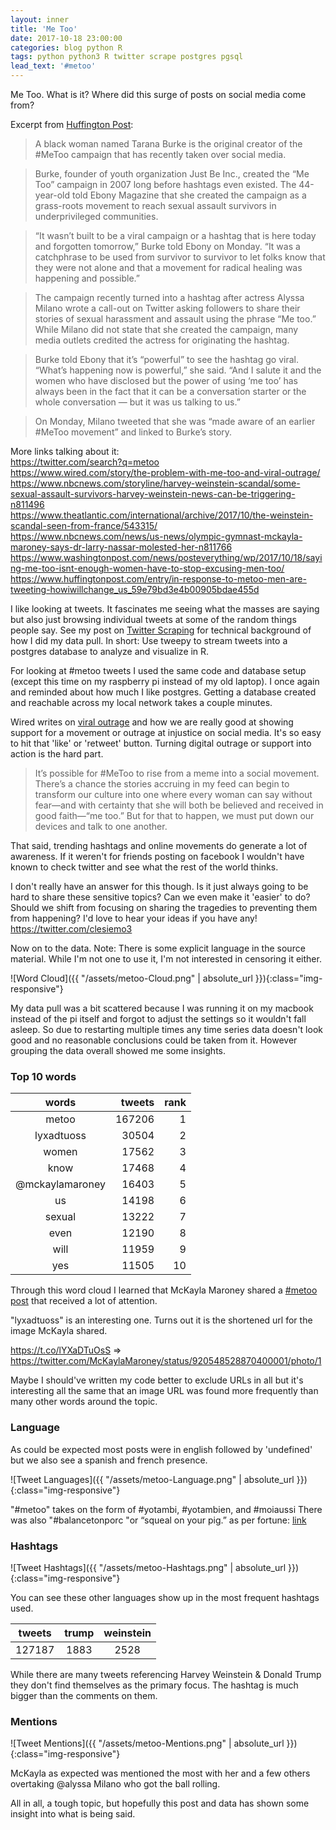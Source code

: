 ```yaml
---
layout: inner
title: 'Me Too'
date: 2017-10-18 23:00:00
categories: blog python R
tags: python python3 R twitter scrape postgres pgsql
lead_text: '#metoo'
---
```



Me Too. What is it? Where did this surge of posts on social media come from?

Excerpt from [Huffington Post](https://www.huffingtonpost.com/entry/the-me-too-campaign-was-created-by-a-black-woman-10-years-ago_us_59e61a7fe4b02a215b336fee?section=us_women):

> A black woman named Tarana Burke is the original creator of the #MeToo campaign that has recently taken over social media. 

> Burke, founder of youth organization Just Be Inc., created the “Me Too” campaign in 2007 long before hashtags even existed. The 44-year-old told Ebony Magazine that she created the campaign as a grass-roots movement to reach sexual assault survivors in underprivileged communities. 

> “It wasn’t built to be a viral campaign or a hashtag that is here today and forgotten tomorrow,” Burke told Ebony on Monday. “It was a catchphrase to be used from survivor to survivor to let folks know that they were not alone and that a movement for radical healing was happening and possible.”

> The campaign recently turned into a hashtag after actress Alyssa Milano wrote a call-out on Twitter asking followers to share their stories of sexual harassment and assault using the phrase “Me too.” While Milano did not state that she created the campaign, many media outlets credited the actress for originating the hashtag. 

> Burke told Ebony that it’s “powerful” to see the hashtag go viral. “What’s happening now is powerful,” she said. “And I salute it and the women who have disclosed but the power of using ‘me too’ has always been in the fact that it can be a conversation starter or the whole conversation ― but it was us talking to us.” 

> On Monday, Milano tweeted that she was “made aware of an earlier #MeToo movement” and linked to Burke’s story. 

More links talking about it:  
<https://twitter.com/search?q=metoo>  
<https://www.wired.com/story/the-problem-with-me-too-and-viral-outrage/>  
<https://www.nbcnews.com/storyline/harvey-weinstein-scandal/some-sexual-assault-survivors-harvey-weinstein-news-can-be-triggering-n811496>  
<https://www.theatlantic.com/international/archive/2017/10/the-weinstein-scandal-seen-from-france/543315/>  
<https://www.nbcnews.com/news/us-news/olympic-gymnast-mckayla-maroney-says-dr-larry-nassar-molested-her-n811766>  
<https://www.washingtonpost.com/news/posteverything/wp/2017/10/18/saying-me-too-isnt-enough-women-have-to-stop-excusing-men-too/>  
<https://www.huffingtonpost.com/entry/in-response-to-metoo-men-are-tweeting-howiwillchange_us_59e79bd3e4b00905bdae455d>  


I like looking at tweets. It fascinates me seeing what the masses are saying but also just browsing individual tweets at some of the random things people say. See my post on [Twitter Scraping](http://www.clesiemo3.com/twitter-scraping.html) for technical background of how I did my data pull. In short: Use tweepy to stream tweets into a postgres database to analyze and visualize in R. 

For looking at #metoo tweets I used the same code and database setup (except this time on my raspberry pi instead of my old laptop). I once again and reminded about how much I like postgres. Getting a database created and reachable across my local network takes a couple minutes.

Wired writes on [viral outrage](https://www.wired.com/story/the-problem-with-me-too-and-viral-outrage/) and how we are really good at showing support for a movement or outrage at injustice on social media. It's so easy to hit that 'like' or 'retweet' button. Turning digital outrage or support into action is the hard part.

> It’s possible for #MeToo to rise from a meme into a social movement. There’s a chance the stories accruing in my feed can begin to transform our culture into one where every woman can say without fear—and with certainty that she will both be believed and received in good faith—“me too.” But for that to happen, we must put down our devices and talk to one another.

That said, trending hashtags and online movements do generate a lot of awareness. If it weren't for friends posting on facebook I wouldn't have known to check twitter and see what the rest of the world thinks. 

I don't really have an answer for this though. Is it just always going to be hard to share these sensitive topics? Can we even make it 'easier' to do? Should we shift from focusing on sharing the tragedies to preventing them from happening? I'd love to hear your ideas if you have any! <https://twitter.com/clesiemo3>

Now on to the data. Note: There is some explicit language in the source material. While I'm not one to use it, I'm not interested in censoring it either.

![Word Cloud]({{ "/assets/metoo-Cloud.png" | absolute_url }}){:class="img-responsive"}

My data pull was a bit scattered because I was running it on my macbook instead of the pi itself and forgot to adjust the settings so it wouldn't fall asleep. So due to restarting multiple times any time series data doesn't look good and no reasonable conclusions could be taken from it. However grouping the data overall showed me some insights.

### Top 10 words

|           words| tweets| rank|
|:--------------:|------:|----:|
|           metoo| 167206|    1|
|      lyxadtuoss|  30504|    2|
|           women|  17562|    3|
|            know|  17468|    4|
| @mckaylamaroney|  16403|    5|
|              us|  14198|    6|
|          sexual|  13222|    7|
|            even|  12190|    8|
|            will|  11959|    9|
|             yes|  11505|   10|

Through this word cloud I learned that McKayla Maroney shared a [#metoo post](https://www.nbcnews.com/news/us-news/olympic-gymnast-mckayla-maroney-says-dr-larry-nassar-molested-her-n811766) that received a lot of attention.

"lyxadtuoss" is an interesting one. Turns out it is the shortened url for the image McKayla shared.

<https://t.co/lYXaDTuOsS> => <https://twitter.com/McKaylaMaroney/status/920548528870400001/photo/1>

Maybe I should've written my code better to exclude URLs in all but it's interesting all the same that an image URL was found more frequently than many other words around the topic.

### Language

As could be expected most posts were in english followed by 'undefined' but we also see a spanish and french presence.

![Tweet Languages]({{ "/assets/metoo-Language.png" | absolute_url }}){:class="img-responsive"}

"#metoo" takes on the form of #yotambi, #yotambien, and #moiaussi
There was also "#balancetonporc "or “squeal on your pig.” as per fortune: [link](http://fortune.com/2017/10/17/me-too-hashtag-france/)

### Hashtags

![Tweet Hashtags]({{ "/assets/metoo-Hashtags.png" | absolute_url }}){:class="img-responsive"}

You can see these other languages show up in the most frequent hashtags used.

| tweets| trump       | weinstein       |
|:-----:|:-----------:|:---------------:|
| 127187|         1883|             2528|

While there are many tweets referencing Harvey Weinstein & Donald Trump they don't find themselves as the primary focus. The hashtag is much bigger than the comments on them.

### Mentions

![Tweet Mentions]({{ "/assets/metoo-Mentions.png" | absolute_url }}){:class="img-responsive"}

McKayla as expected was mentioned the most with her and a few others overtaking @alyssa Milano who got the ball rolling.

All in all, a tough topic, but hopefully this post and data has shown some insight into what is being said.
